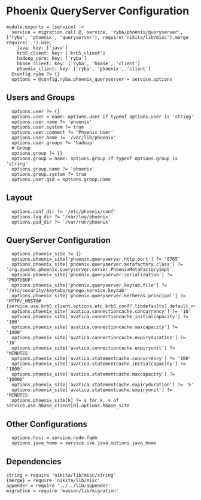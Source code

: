 
# Phoenix QueryServer Configuration

    module.exports = (service) ->
      service = migration.call @, service, 'ryba/phoenix/queryserver', ['ryba', 'phoenix', 'queryserver'], require('nikita/lib/misc').merge require('.').use,
        java: key: ['java']
        krb5_client: key: ['krb5_client']
        hadoop_core: key: ['ryba']
        hbase_client: key: ['ryba', 'hbase', 'client']
        phoenix_client: key: ['ryba', 'phoenix', 'client']
      @config.ryba ?= {}
      options = @config.ryba.phoenix_queryserver = service.options

## Users and Groups

      options.user ?= {}
      options.user = name: options.user if typeof options.user is 'string'
      options.user.name ?= 'phoenix'
      options.user.system ?= true
      options.user.comment ?= 'Phoenix User'
      options.user.home ?= '/var/lib/phoenix'
      options.user.groups ?= 'hadoop'
      # Group
      options.group ?= {}
      options.group = name: options.group if typeof options.group is 'string'
      options.group.name ?= 'phoenix'
      options.group.system ?= true
      options.user.gid = options.group.name

## Layout

      options.conf_dir ?= '/etc/phoenix/conf'
      options.log_dir ?= '/var/log/phoenix'
      options.pid_dir ?= '/var/run/phoenix'

## QueryServer Configuration

      options.phoenix_site ?= {}
      options.phoenix_site['phoenix.queryserver.http.port'] ?= '8765'
      options.phoenix_site['phoenix.queryserver.metafactory.class'] ?= 'org.apache.phoenix.queryserver.server.PhoenixMetaFactoryImpl'
      options.phoenix_site['phoenix.queryserver.serialization'] ?= 'PROTOBUF'
      options.phoenix_site['phoenix.queryserver.keytab.file'] ?= '/etc/security/keytabs/spnego.service.keytab'
      options.phoenix_site['phoenix.queryserver.kerberos.principal'] ?= "HTTP/_HOST@#{service.use.krb5_client.options.etc_krb5_conf?.libdefaults?.default_realm}"
      options.phoenix_site['avatica.connectioncache.concurrency'] ?= '10'
      options.phoenix_site['avatica.connectioncache.initialcapacity'] ?= '100'
      options.phoenix_site['avatica.connectioncache.maxcapacity'] ?= '1000'
      options.phoenix_site['avatica.connectioncache.expiryduration'] ?= '10'
      options.phoenix_site['avatica.connectioncache.expiryunit'] ?= 'MINUTES'
      options.phoenix_site['avatica.statementcache.concurrency'] ?= '100'
      options.phoenix_site['avatica.statementcache.initialcapacity'] ?= '1000'
      options.phoenix_site['avatica.statementcache.maxcapacity'] ?= '10000'
      options.phoenix_site['avatica.statementcache.expiryduration'] ?= '5'
      options.phoenix_site['avatica.statementcache.expiryunit'] ?= 'MINUTES'
      options.phoenix_site[k] ?= v for k, v of service.use.hbase_client[0].options.hbase_site
      
## Other Configurations

      options.host = service.node.fqdn
      options.java_home = service.use.java.options.java_home

## Dependencies

    string = require 'nikita/lib/misc/string'
    {merge} = require 'nikita/lib/misc'
    appender = require '../../lib/appender'
    migration = require 'masson/lib/migration'
